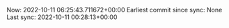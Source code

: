Now: 2022-10-11 06:25:43.711672+00:00 Earliest commit since sync: None Last sync: 2022-10-11 00:28:13+00:00
